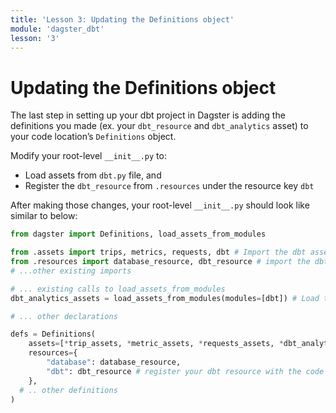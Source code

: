 ```yaml
---
title: 'Lesson 3: Updating the Definitions object'
module: 'dagster_dbt'
lesson: '3'
---
```


# Updating the Definitions object

The last step in setting up your dbt project in Dagster is adding the definitions you made (ex. your `dbt_resource` and `dbt_analytics` asset) to your code location’s `Definitions` object.

Modify your root-level `__init__.py` to:

- Load assets from `dbt.py` file, and
- Register the `dbt_resource` from `.resources` under the resource key `dbt`

After making those changes, your root-level `__init__.py` should look like similar to below:

```python
from dagster import Definitions, load_assets_from_modules

from .assets import trips, metrics, requests, dbt # Import the dbt assets
from .resources import database_resource, dbt_resource # import the dbt resource
# ...other existing imports

# ... existing calls to load_assets_from_modules
dbt_analytics_assets = load_assets_from_modules(modules=[dbt]) # Load the assets from the file

# ... other declarations

defs = Definitions(
    assets=[*trip_assets, *metric_assets, *requests_assets, *dbt_analytics_assets], # Add the dbt assets to your code location
    resources={
        "database": database_resource,
        "dbt": dbt_resource # register your dbt resource with the code location
    },
  # .. other definitions
)
```
